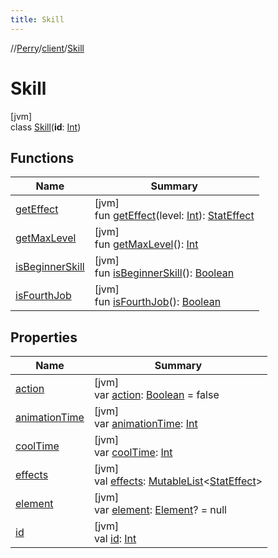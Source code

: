 ```yaml
---
title: Skill
---
```

//[Perry](../../../index.html)/[client](../index.html)/[Skill](index.html)



# Skill



[jvm]\
class [Skill](index.html)(**id**: [Int](https://kotlinlang.org/api/latest/jvm/stdlib/kotlin/-int/index.html))



## Functions


| Name | Summary |
|---|---|
| [getEffect](get-effect.html) | [jvm]<br>fun [getEffect](get-effect.html)(level: [Int](https://kotlinlang.org/api/latest/jvm/stdlib/kotlin/-int/index.html)): [StatEffect](../../server/-stat-effect/index.html) |
| [getMaxLevel](get-max-level.html) | [jvm]<br>fun [getMaxLevel](get-max-level.html)(): [Int](https://kotlinlang.org/api/latest/jvm/stdlib/kotlin/-int/index.html) |
| [isBeginnerSkill](is-beginner-skill.html) | [jvm]<br>fun [isBeginnerSkill](is-beginner-skill.html)(): [Boolean](https://kotlinlang.org/api/latest/jvm/stdlib/kotlin/-boolean/index.html) |
| [isFourthJob](is-fourth-job.html) | [jvm]<br>fun [isFourthJob](is-fourth-job.html)(): [Boolean](https://kotlinlang.org/api/latest/jvm/stdlib/kotlin/-boolean/index.html) |


## Properties


| Name | Summary |
|---|---|
| [action](action.html) | [jvm]<br>var [action](action.html): [Boolean](https://kotlinlang.org/api/latest/jvm/stdlib/kotlin/-boolean/index.html) = false |
| [animationTime](animation-time.html) | [jvm]<br>var [animationTime](animation-time.html): [Int](https://kotlinlang.org/api/latest/jvm/stdlib/kotlin/-int/index.html) |
| [coolTime](cool-time.html) | [jvm]<br>var [coolTime](cool-time.html): [Int](https://kotlinlang.org/api/latest/jvm/stdlib/kotlin/-int/index.html) |
| [effects](effects.html) | [jvm]<br>val [effects](effects.html): [MutableList](https://kotlinlang.org/api/latest/jvm/stdlib/kotlin.collections/-mutable-list/index.html)<[StatEffect](../../server/-stat-effect/index.html)> |
| [element](element.html) | [jvm]<br>var [element](element.html): [Element](../../server.life/-element/index.html)? = null |
| [id](id.html) | [jvm]<br>val [id](id.html): [Int](https://kotlinlang.org/api/latest/jvm/stdlib/kotlin/-int/index.html) |

